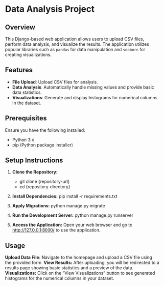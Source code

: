 # Data Analysis Project

## Overview

This Django-based web application allows users to upload CSV files, perform data analysis, and visualize the results. The application utilizes popular libraries such as `pandas` for data manipulation and `seaborn` for creating visualizations.

## Features

- **File Upload**: Upload CSV files for analysis.
- **Data Analysis**: Automatically handle missing values and provide basic data statistics.
- **Visualizations**: Generate and display histograms for numerical columns in the dataset.

## Prerequisites

Ensure you have the following installed:

- Python 3.x
- pip (Python package installer)

## Setup Instructions

1. **Clone the Repository:**

   - git clone {repository-url}
   - cd {repository-directory}

2. **Install Dependencies:**
    pip install -r requirements.txt

3. **Apply Migrations:**
    python manage.py migrate

4. **Run the Development Server:**
    python manage.py runserver

5. **Access the Application:**
    Open your web browser and go to http://127.0.0.1:8000/ to use the application.

## Usage
**Upload Data File:** Navigate to the homepage and upload a CSV file using the provided form.
**View Results:** After uploading, you will be redirected to a results page showing basic statistics and a preview of the data.
**Visualizations:** Click on the “View Visualizations” button to see generated histograms for the numerical columns in your dataset.
